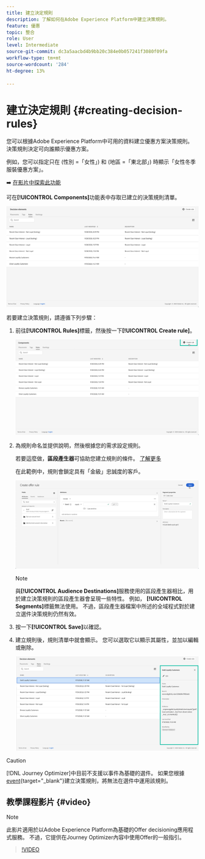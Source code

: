 ```yaml
---
title: 建立決定規則
description: 了解如何在Adobe Experience Platform中建立決策規則。
feature: 優惠
topic: 整合
role: User
level: Intermediate
source-git-commit: dc3a5aacbd4b9bb20c384e0b057241f3080f09fa
workflow-type: tm+mt
source-wordcount: '284'
ht-degree: 13%

---
```


# 建立決定規則 {#creating-decision-rules}

您可以根據Adobe Experience Platform中可用的資料建立優惠方案決策規則。 決策規則決定可向誰顯示優惠方案。

例如，您可以指定只在 (性別 =「女性」) 和 (地區 =「東北部」) 時顯示「女性冬季服裝優惠方案」。

➡️ [在影片中探索此功能](#video)

可在&#x200B;**[!UICONTROL Components]**&#x200B;功能表中存取已建立的決策規則清單。

![](../../assets/decision_rules_list.png)

若要建立決策規則，請遵循下列步驟：

1. 前往&#x200B;**[!UICONTROL Rules]**&#x200B;標籤，然後按一下&#x200B;**[!UICONTROL Create rule]**。

   ![](../../assets/offers_decision_rule_creation.png)

1. 為規則命名並提供說明，然後根據您的需求設定規則。

   若要這麼做，**區段產生器**&#x200B;可協助您建立規則的條件。 [了解更多](../../segment/about-segments.md)

   在此範例中，規則會鎖定具有「金級」忠誠度的客戶。

   ![](../../assets/offers_decision_rule_creation_segment.png)

   >[!NOTE]
   >
   >與&#x200B;**[!UICONTROL Audience Destinations]**&#x200B;服務使用的區段產生器相比，用於建立決策規則的區段產生器會呈現一些特性。 例如， **[!UICONTROL Segments]**&#x200B;標籤無法使用。 不過，區段產生器檔案中所述的全域程式對於建立選件決策規則仍然有效。

1. 按一下&#x200B;**[!UICONTROL Save]**&#x200B;以確認。

1. 建立規則後，規則清單中就會顯示。 您可以選取它以顯示其屬性，並加以編輯或刪除。

   ![](../../assets/rule_created.png)

>[!CAUTION]
>
>[!DNL Journey Optimizer]中目前不支援以事件為基礎的選件。 如果您根據[event](https://experienceleague.adobe.com/docs/experience-platform/segmentation/ui/segment-builder.html?lang=en#events){target=&quot;_blank&quot;}建立決策規則，將無法在選件中運用該規則。

## 教學課程影片 {#video}

>[!NOTE]
>
>此影片適用於以Adobe Experience Platform為基礎的Offer decisioning應用程式服務。 不過，它提供在Journey Optimizer內容中使用Offer的一般指引。

>[!VIDEO](https://video.tv.adobe.com/v/329373?quality=12)
